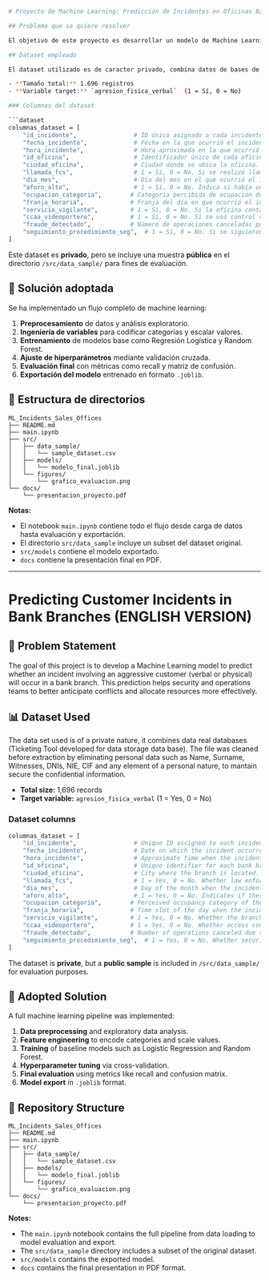 ```bash
# Proyecto de Machine Learning: Predicción de Incidentes en Oficinas Bancarias

## Problema que se quiere resolver

El objetivo de este proyecto es desarrollar un modelo de Machine Learning capaz de predecir si en una oficina bancaria ocurrirá un incidente con un cliente agresivo (verbal o físico). Esto permitirá a los equipos de seguridad anticipar escenarios conflictivos y asignar recursos como vigilantes, refuerzos o medidas disuasorias de forma más eficaz.

## Dataset empleado

El dataset utilizado es de caracter privado, combina datos de bases de datos (Herramienta de Ticketing desarrollada para almacenaje de datos) reales, se limpió el fichero antes de la extracción eliminando datos personales como Nombre, Apellido, Testigos, DNIs, NIE, CIF y cualquier elemento de caracter personal, para no comprometer información confidencial.

- **Tamaño total:** 1.696 registros
- **Variable target:** `agresion_fisica_verbal`  (1 = Sí, 0 = No)

### Columnas del dataset

```dataset
columnas_dataset = [
    "id_incidente",                # ID único asignado a cada incidente ticket dentro de la petición.
    "fecha_incidente",             # Fecha en la que ocurrió el incidente.
    "hora_incidente",              # Hora aproximada en la que ocurrió el incidente.
    "id_oficina",                  # Identificador único de cada oficina bancaria.
    "ciudad_oficina",              # Ciudad donde se ubica la oficina.
    "llamada_fcs",                 # 1 = Sí, 0 = No. Si se realizó llamada a las Fuerzas y Cuerpos de Seguridad.
    "dia_mes",                     # Día del mes en el que ocurrió el incidente (1 a 31).
    "aforo_alto",                  # 1 = Sí, 0 = No. Indica si había un alto aforo en el momento del incidente.
    "ocupacion_categoria",        # Categoría percibida de ocupación de la oficina ('bajo', 'medio', 'alto').
    "franja_horaria",             # Franja del día en que ocurrió el incidente ('manana' o 'tarde').
    "servicio_vigilante",         # 1 = Sí, 0 = No. Si la oficina contaba con vigilante ese día.
    "ccaa_videoportero",          # 1 = Sí, 0 = No. Si se usó control de acceso con videoportero.
    "fraude_detectado",           # Número de operaciones canceladas por posible fraude ese día.
    "seguimiento_procedimiento_seg",  # 1 = Sí, 0 = No. Si se siguieron procedimientos de seguridad/mitigación.
]
```
Este dataset es **privado**, pero se incluye una muestra **pública** en el directorio `/src/data_sample/` para fines de evaluación.

## 🧪 Solución adoptada

Se ha implementado un flujo completo de machine learning:

1. **Preprocesamiento** de datos y análisis exploratorio.
2. **Ingeniería de variables** para codificar categorías y escalar valores.
3. **Entrenamiento** de modelos base como Regresión Logística y Random Forest.
4. **Ajuste de hiperparámetros** mediante validación cruzada.
5. **Evaluación final** con métricas como recall y matriz de confusión.
6. **Exportación del modelo** entrenado en formato `.joblib`.

## 📂 Estructura de directorios

```
ML_Incidents_Sales_Offices
├── README.md
├── main.ipynb
├── src/
│   ├── data_sample/
│   │   └── sample_dataset.csv
│   ├── models/
│   │   └── modelo_final.joblib
│   └── figures/
│       └── grafico_evaluacion.png
└── docs/
    └── presentacion_proyecto.pdf
```

**Notas:**

- El notebook `main.ipynb` contiene todo el flujo desde carga de datos hasta evaluación y exportación.
- El directorio `src/data_sample` incluye un subset del dataset original.
- `src/models` contiene el modelo exportado.
- `docs` contiene la presentación final en PDF.

---

# Predicting Customer Incidents in Bank Branches (ENGLISH VERSION)

## 🔎 Problem Statement

The goal of this project is to develop a Machine Learning model to predict whether an incident involving an aggressive customer (verbal or physical) will occur in a bank branch. This prediction helps security and operations teams to better anticipate conflicts and allocate resources more effectively.

## 📊 Dataset Used

The data set used is of a private nature, it combines data real databases (Ticketing Tool developed for data storage data base). The file was cleaned before extraction by eliminating personal data such as Name, Surname, Witnesses, DNIs, NIE, CIF and any element of a personal nature, to mantain secure the confidential information.

- **Total size:** 1,696 records
- **Target variable:** `agresion_fisica_verbal`  (1 = Yes, 0 = No)

### Dataset columns
```python
columnas_dataset = [
    "id_incidente",                # Unique ID assigned to each incident ticket within the request.
    "fecha_incidente",             # Date on which the incident occurred.
    "hora_incidente",              # Approximate time when the incident occurred.
    "id_oficina",                  # Unique identifier for each bank branch.
    "ciudad_oficina",              # City where the branch is located.
    "llamada_fcs",                 # 1 = Yes, 0 = No. Whether law enforcement was called.
    "dia_mes",                     # Day of the month when the incident occurred (1 to 31).
    "aforo_alto",                  # 1 = Yes, 0 = No. Indicates if there was high occupancy at the time.
    "ocupacion_categoria",        # Perceived occupancy category of the branch ('low', 'medium', 'high').
    "franja_horaria",             # Time slot of the day when the incident occurred ('morning' or 'afternoon').
    "servicio_vigilante",         # 1 = Yes, 0 = No. Whether the branch had a security guard that day.
    "ccaa_videoportero",          # 1 = Yes, 0 = No. Whether access control via video intercom was used.
    "fraude_detectado",           # Number of operations canceled due to suspected fraud that day.
    "seguimiento_procedimiento_seg",  # 1 = Yes, 0 = No. Whether security/mitigation procedures were followed.
]
```

The dataset is **private**, but a **public sample** is included in `/src/data_sample/` for evaluation purposes.

## 🧪 Adopted Solution

A full machine learning pipeline was implemented:

1. **Data preprocessing** and exploratory data analysis.
2. **Feature engineering** to encode categories and scale values.
3. **Training** of baseline models such as Logistic Regression and Random Forest.
4. **Hyperparameter tuning** via cross-validation.
5. **Final evaluation** using metrics like recall and confusion matrix.
6. **Model export** in `.joblib` format.

## 📂 Repository Structure

```plaintext
ML_Incidents_Sales_Offices
├── README.md
├── main.ipynb
├── src/
│   ├── data_sample/
│   │   └── sample_dataset.csv
│   ├── models/
│   │   └── modelo_final.joblib
│   └── figures/
│       └── grafico_evaluacion.png
└── docs/
    └── presentacion_proyecto.pdf
```

**Notes:**

- The `main.ipynb` notebook contains the full pipeline from data loading to model evaluation and export.
- The `src/data_sample` directory includes a subset of the original dataset.
- `src/models` contains the exported model.
- `docs` contains the final presentation in PDF format.



